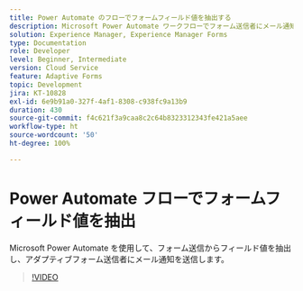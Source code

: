 ```yaml
---
title: Power Automate のフローでフォームフィールド値を抽出する
description: Microsoft Power Automate ワークフローでフォーム送信者にメール通知を送信する
solution: Experience Manager, Experience Manager Forms
type: Documentation
role: Developer
level: Beginner, Intermediate
version: Cloud Service
feature: Adaptive Forms
topic: Development
jira: KT-10828
exl-id: 6e9b91a0-327f-4af1-8308-c938fc9a13b9
duration: 430
source-git-commit: f4c621f3a9caa8c2c64b8323312343fe421a5aee
workflow-type: ht
source-wordcount: '50'
ht-degree: 100%

---
```


# Power Automate フローでフォームフィールド値を抽出

Microsoft Power Automate を使用して、フォーム送信からフィールド値を抽出し、アダプティブフォーム送信者にメール通知を送信します。

>[!VIDEO](https://video.tv.adobe.com/v/345957?quality=12&learn=on)
